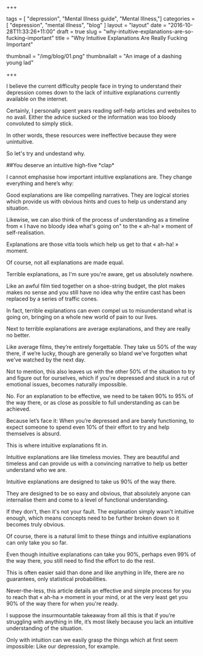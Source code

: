 +++

tags = [ "depression", "Mental Illness guide", "Mental Illness,"]
categories = [ "depression", "mental illness", "blog" ]
layout = "layout"
date = "2016-10-28T11:33:26+11:00"
draft = true
slug = "why-intuitive-explanations-are-so-fucking-important"
title = "Why Intuitive Explanations Are Really Fucking Important"

thumbnail = "/img/blog/01.png"
thumbnailalt = "An image of a dashing young lad"

+++




I believe the current difficulty people face in trying to understand their depression comes down to the lack of intuitive explanations currently available on the internet.

Certainly, I personally spent years reading self-help articles and websites to no avail. Either the advice sucked or the information was too bloody convoluted to simply stick. 

In other words, these resources were ineffective because they were unintuitive.  

So let's try and undestand why.

##You deserve an intuitive high-five \*clap\*

I cannot emphasise how important intuitive explanations are. They change everything and here’s why:

Good explanations are like compelling narratives. They are logical stories which provide us with obvious hints and cues to help us understand any situation.

Likewise, we can also think of the process of understanding as a timeline from « I have no bloody idea what's going on" to the « ah-ha! » moment of self-realisation.

Explanations are those vitla tools which help us get to that « ah-ha! » moment. 

Of course, not all explanations are made equal.

Terrible explanations, as I'm sure you're aware, get us absolutely nowhere. 

Like an awful film tied together on a shoe-string budget, the plot makes makes no sense and you still have no idea why the entire cast has been replaced by a series of traffic cones.

In fact, terrible explanations can even compel us to misunderstand what is going on, bringing on a whole new world of pain to our lives. 

Next to terrible explanations are average explanations, and they are really no better. 

Like average films, they’re entirely forgettable. They take us 50% of the way there, if we’re lucky, though are generally so bland we've forgotten what we've watched by the next day.

Not to mention, this also leaves us with the other 50% of the situation to try and figure out for ourselves, which if you're depressed and stuck in a rut of emotional issues, becomes naturally impossible.

No. For an explanation to be effective, we need to be taken 90% to 95% of the way there, or as close as possible to full understanding as can be achieved. 

Because let’s face it: When you’re depressed and are barely functioning, to expect someone to spend even 10% of their effort to try and help themselves is absurd. 

This is where intuitive explanations fit in.

Intuitive explanations are like timeless movies. They are beautiful and timeless and can provide us with a convincing narrative to help us better understand who we are.

Intuitive explanations are designed to take us 90% of the way there. 

They are designed to be so easy and obvious, that absolutely anyone can internalise them and come to a level of functional understanding. 

If they don't, then it's not your fault. The explanation simply wasn't intuitive enough, which means concepts need to be further broken down so it becomes truly obvious. 

Of course, there is a natural limit to these things and intuitive explanations can only take you so far.  

Even though intuitive explanations can take you 90%, perhaps even 99% of the way there, you still need to find the effort to do the rest. 

This is often easier said than done and like anything in life, there are no guarantees, only statistical probabilities.

Never-the-less, this article details an effective and simple process for you to reach that « ah-ha » moment in your mind, or at the very least get you 90% of the way there for when you're ready.

I suppose the insurmountable takeaway from all this is that if you’re struggling with anything in life, it’s most likely because you lack an intuitive understanding of the situation. 

Only with intuition can we easily grasp the things which at first seem impossible: Like our depression, for example. 


